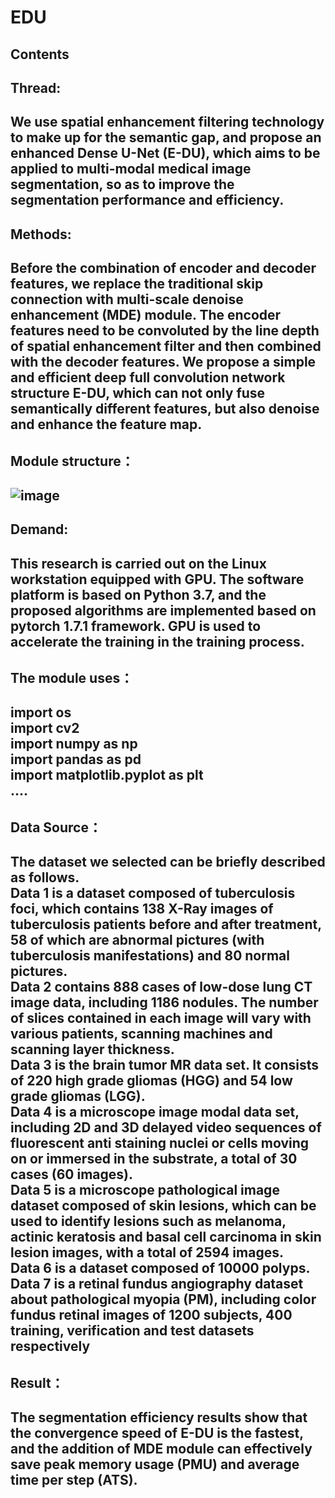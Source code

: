 # EDU 
Contents  
---
Thread: 
--
We use spatial enhancement filtering technology to make up for the semantic gap, and propose an enhanced Dense U-Net (E-DU), which aims to be applied to multi-modal medical image segmentation, so as to improve the segmentation performance and efficiency.  
--
Methods: 
--
Before the combination of encoder and decoder features, we replace the traditional skip connection with multi-scale denoise enhancement (MDE) module. The encoder features need to be convoluted by the line depth of spatial enhancement filter and then combined with the decoder features. We propose a simple and efficient deep full convolution network structure E-DU, which can not only fuse semantically different features, but also denoise and enhance the feature map.  
--
Module structure：
--
![image](https://user-images.githubusercontent.com/101448564/158799383-b6e0c42e-a360-4bb0-8dc8-194031264d30.png)  
--
Demand:  
--
This research is carried out on the Linux workstation equipped with GPU. The software platform is based on Python 3.7, and the proposed algorithms are implemented based on pytorch 1.7.1 framework. GPU is used to accelerate the training in the training process.   
--
The module uses： 
--
import os  
import cv2  
import numpy as np  
import pandas as pd  
import matplotlib.pyplot as plt  
.... 
--
Data Source：
--  

The dataset we selected can be briefly described as follows.  
Data 1 is a dataset composed of tuberculosis foci, which contains 138 X-Ray images of tuberculosis patients before and after treatment, 58 of which are abnormal pictures (with tuberculosis manifestations) and 80 normal pictures.  
Data 2 contains 888 cases of low-dose lung CT image data, including 1186 nodules. The number of slices contained in each image will vary with various patients, scanning machines and scanning layer thickness.  
Data 3 is the brain tumor MR data set. It consists of 220 high grade gliomas (HGG) and 54 low grade gliomas (LGG).    
Data 4 is a microscope image modal data set, including 2D and 3D delayed video sequences of fluorescent anti staining nuclei or cells moving on or immersed in the substrate, a total of 30 cases (60 images).  
Data 5 is a microscope pathological image dataset composed of skin lesions, which can be used to identify lesions such as melanoma, actinic keratosis and basal cell carcinoma in skin lesion images, with a total of 2594 images.  
Data 6 is a dataset composed of 10000 polyps.  
Data 7 is a retinal fundus angiography dataset about pathological myopia (PM), including color fundus retinal images of 1200 subjects, 400 training, verification and test datasets respectively   
--
Result：
--
The segmentation efficiency results show that the convergence speed of E-DU is the fastest, and the addition of MDE module can effectively save peak memory usage (PMU) and average time per step (ATS).
--

